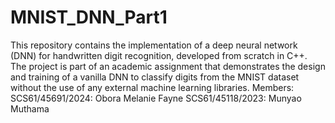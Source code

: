 # MNIST_DNN_Part1
This repository contains the implementation of a deep neural network (DNN) for handwritten digit recognition, developed from scratch in C++. The project is part of an academic assignment that demonstrates the design and training of a vanilla DNN to classify digits from the MNIST dataset without the use of any external machine learning libraries. 
Members:
SCS61/45691/2024: Obora Melanie Fayne
SCS61/45118/2023: Munyao Muthama
